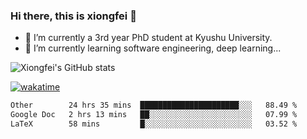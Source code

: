### Hi there, this is xiongfei 👋


- 🔭 I’m currently a 3rd year PhD student at Kyushu University.
- 🌱 I’m currently learning software engineering, deep learning...

<!--
**X1on9f31/X1on9f31** is a ✨ _special_ ✨ repository because its `README.md` (this file) appears on your GitHub profile.
Here are some ideas to get you started:
-->

![Xiongfei's GitHub stats](https://github-readme-stats.vercel.app/api?username=X1on9f31)


[![wakatime](https://wakatime.com/badge/user/9e8d5516-d162-43e7-9563-87295d455a71.svg)](https://wakatime.com/@9e8d5516-d162-43e7-9563-87295d455a71)

<!--START_SECTION:waka-->

```txt
Other        24 hrs 35 mins  ██████████████████████░░░   88.49 %
Google Doc   2 hrs 13 mins   ██░░░░░░░░░░░░░░░░░░░░░░░   07.99 %
LaTeX        58 mins         █░░░░░░░░░░░░░░░░░░░░░░░░   03.52 %
```

<!--END_SECTION:waka-->

